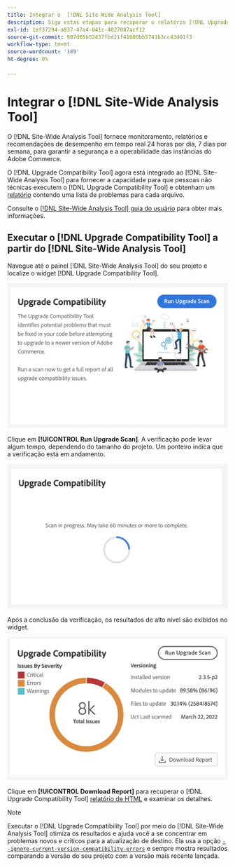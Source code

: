 ```yaml
---
title: Integrar o  [!DNL Site-Wide Analysis Tool]
description: Siga estas etapas para recuperar o relatório [!DNL Upgrade Compatibility Tool] do painel [!DNL Site-Wide Analysis Tool] do seu projeto do Adobe Commerce.
exl-id: 1ef37294-a837-47a4-841c-4027087acf12
source-git-commit: 987d65b52437fbd21f41600bb5741b3cc43d01f3
workflow-type: tm+mt
source-wordcount: '189'
ht-degree: 0%

---
```


# Integrar o [!DNL Site-Wide Analysis Tool]

O [!DNL Site-Wide Analysis Tool] fornece monitoramento, relatórios e recomendações de desempenho em tempo real 24 horas por dia, 7 dias por semana, para garantir a segurança e a operabilidade das instâncias do Adobe Commerce.

O [!DNL Upgrade Compatibility Tool] agora está integrado ao [!DNL Site-Wide Analysis Tool] para fornecer a capacidade para que pessoas não técnicas executem o [!DNL Upgrade Compatibility Tool] e obtenham um [relatório](../upgrade-compatibility-tool/reports.md) contendo uma lista de problemas para cada arquivo.

Consulte o [[!DNL Site-Wide Analysis Tool] guia do usuário](https://experienceleague.adobe.com/pt-br/docs/commerce-operations/tools/site-wide-analysis-tool/access) para obter mais informações.

## Executar o [!DNL Upgrade Compatibility Tool] a partir do [!DNL Site-Wide Analysis Tool]

Navegue até o painel [!DNL Site-Wide Analysis Tool] do seu projeto e localize o widget [!DNL Upgrade Compatibility Tool].

![Widget da SWAT do UCT - Inicial](../../assets/upgrade-guide/uct-swat-initial.png)

Clique em **[!UICONTROL Run Upgrade Scan]**. A verificação pode levar algum tempo, dependendo do tamanho do projeto. Um ponteiro indica que a verificação está em andamento.

![Widget da SWAT do UCT - Em andamento](../../assets/upgrade-guide/uct-swat-progress.png)

Após a conclusão da verificação, os resultados de alto nível são exibidos no widget.

![Widget do UCT SWAT - Resultados](../../assets/upgrade-guide/uct-swat-results.png)

Clique em **[!UICONTROL Download Report]** para recuperar o [!DNL Upgrade Compatibility Tool] [relatório de HTML](../upgrade-compatibility-tool/reports.md#html-report) e examinar os detalhes.


>[!NOTE]
>
> Executar o [!DNL Upgrade Compatibility Tool] por meio do [!DNL Site-Wide Analysis Tool] otimiza os resultados e ajuda você a se concentrar em problemas novos e críticos para a atualização de destino. Ela usa a opção [`--ignore-current-version-compatibility-errors`](run.md#optimize-your-results) e sempre mostra resultados comparando a versão do seu projeto com a versão mais recente lançada.
